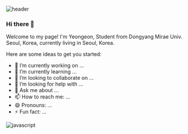 ![header](https://capsule-render.vercel.app/api?type=waving&color=timeAuto&fontAlign=50&fontAlignY=30&text=rohyeongeon&desc=developer&descAlign=70&descAlignY=55&height=200&fontSize=60&fontColor=ffffff)

### Hi there 👋

Welcome to my page!
I'm Yeongeon, Student from Dongyang Mirae Univ.  Seoul, Korea, currently living in  Seoul, Korea.


Here are some ideas to get you started:

- 🔭 I’m currently working on ...
- 🌱 I’m currently learning ...
- 👯 I’m looking to collaborate on ...
- 🤔 I’m looking for help with ...
- 💬 Ask me about ...
- 📫 How to reach me: ...
- 😄 Pronouns: ...
- ⚡ Fun fact: ...

![javascript](https://img.shields.io/badge/JAVASCRIPT-F7D1E?style=flat-square&logo=JavaScript&logoColor=white)



<!---
rohyeongeon/rohyeongeon is a ✨ special ✨ repository because its `README.md` (this file) appears on your GitHub profile.
You can click the Preview link to take a look at your changes.
--->
